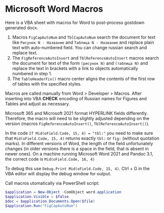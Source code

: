 # Microsoft Word Macros

Here is a VBA sheet with macros for Word to post-process gostdown generated docx.

1. Macros `FigCapAutoNum` and `TblCapAutoNum` search the document for text like `Рисунок N - Название` and `Таблица N - Название` and replace plain text with auto-numbered field. You can change russian search and replace text.
2. The `FigReferenceAutoInsert` and `TblReferenceAutoInsert` macros search the document for text of the form `(рисунок N)` and `(таблица N)` and replace the text in brackets with a link to objects automatically numbered in step 1.
3. The `TableHeaderFix()` macro center aligns the contents of the first row of tables with the specified styles.

Macros are called manually from Word > Developer > Macros.
After inserting into VBA **CHECK** encoding of Russian names for Figures and Tables and adjust as necessary.

Microsoft 365 and Microsoft 2021 format HYPERLINK fields differently. Therefore, the macro will need to be slightly adjusted depending on the version (macros `FigReferenceAutoInsert()`, `TblReferenceAutoInsert()`).

In the code `If Mid(oField.Code, 15, 4) = "tbl:"` you need to make sure that `Mid(oField.Code, 15, 4)` returns exactly `tbl:` or `fig:` (without quotation marks). In different versions of Word, the length of the field unfortunately changes (in older versions there is a space in the field, that is absent in newer ones). On a machine running Microsoft Word 2021 and Pandoc 3.1, the correct code is `Mid(oField.Code, 16, 4)`

To debug this use `Debug.Print Mid(oField.Code, 15, 4)`. Ctrl + G in the VBA editor will display the debug window for output.

Call macros utomatically via PowerShell script:

```powershell
$application = New-Object -ComObject word.application
$application.Visible = $false
$doc = $application.Documents.Open($file)
$application.Run("FigCapAutoNum")
```